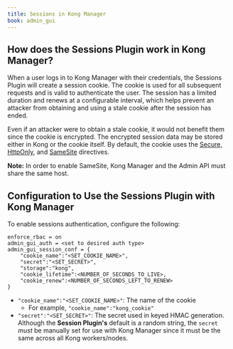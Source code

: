 ```yaml
---
title: Sessions in Kong Manager
book: admin_gui
---
```


## How does the Sessions Plugin work in Kong Manager?

When a user logs in to Kong Manager with their credentials, the Sessions Plugin will create a session cookie. The cookie is used for all subsequent requests and is valid to authenticate the user. The session has a limited duration and renews at a configurable interval, which helps prevent an attacker from obtaining and using a stale cookie after the session has ended. 

Even if an attacker were to obtain a stale cookie, it would not benefit them since the cookie is encrypted. The encrypted session data may be stored either in Kong or the cookie itself. By default, the cookie uses the [Secure, HttpOnly](https://developer.mozilla.org/en-US/docs/Web/HTTP/Cookies#Secure_and_HttpOnly_cookies), and [SameSite](https://developer.mozilla.org/en-US/docs/Web/HTTP/Cookies#SameSite_cookies) directives.

**Note:** In order to enable SameSite, Kong Manager and the Admin API must 
share the same host.

## Configuration to Use the Sessions Plugin with Kong Manager

To enable sessions authentication, configure the following:

```
enforce_rbac = on
admin_gui_auth = <set to desired auth type>
admin_gui_session_conf = {
    "cookie_name":"<SET_COOKIE_NAME>", 
    "secret":"<SET_SECRET>", 
    "storage":"kong", 
    "cookie_lifetime":<NUMBER_OF_SECONDS_TO_LIVE>, 
    "cookie_renew":<NUMBER_OF_SECONDS_LEFT_TO_RENEW>
}
```

* `"cookie_name":"<SET_COOKIE_NAME>"`: The name of the cookie
  * For example, `"cookie_name":"kong_cookie"`
* `"secret":"<SET_SECRET>"`: The secret used in keyed HMAC generation. Although 
  the **Session Plugin's** default is a random string, the `secret` _must_ be 
  manually set for use with Kong Manager since it must be the same across all 
  Kong workers/nodes.